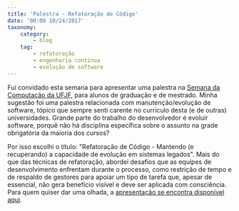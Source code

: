 ```yaml
---
title: 'Palestra - Refatoração de Código'
date: '00:00 10/24/2017'
taxonomy:
    category:
        - blog
    tag:
        - refatoração
        - engenharia continua
        - evolução de software
---
```


Fui convidado esta semana para apresentar uma palestra na [Semana da Computação da UFJF](http://semanacomp.codejr.com.br/), para alunos de graduação e de mestrado. Minha sugestão foi uma palestra relacionada com manutenção/evolução de software, tópico que sempre senti carente no currículo desta (e de outras) universidades. Grande parte do trabalho do desenvolvedor é evoluir software, porquê não há disciplina específica sobre o assunto na grade obrigatória da maioria dos cursos?

Por isso escolhi o título: "Refatoração de Código	- Mantendo (e recuperando) a capacidade de evolução em sistemas legados". Mais do que das técnicas de refatoração, abordei desafios que as equipes de desenvolvimento enfrentam durante o processo, como restrição de tempo e de respaldo de gestores para apoiar um tipo de tarefa que, apesar de essencial, não gera benefício visível e deve ser aplicada com consciência. Para quem quiser dar uma olhada, a [apresentação se encontra disponível aqui](https://docs.google.com/presentation/d/1ig5_lqvzQ0FDG9GOBOwaUyPAoLQLZd1XYqVHvItzmG0/edit?usp=sharing). 
